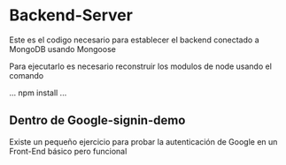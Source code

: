 # Backend-Server

Este es el codigo necesario para establecer el backend conectado a MongoDB usando Mongoose

Para ejecutarlo es necesario reconstruir los modulos de node usando el comando

...
npm install
...

## Dentro de Google-signin-demo
Existe un pequeño ejercicio para probar la autenticación de Google en un Front-End básico pero funcional